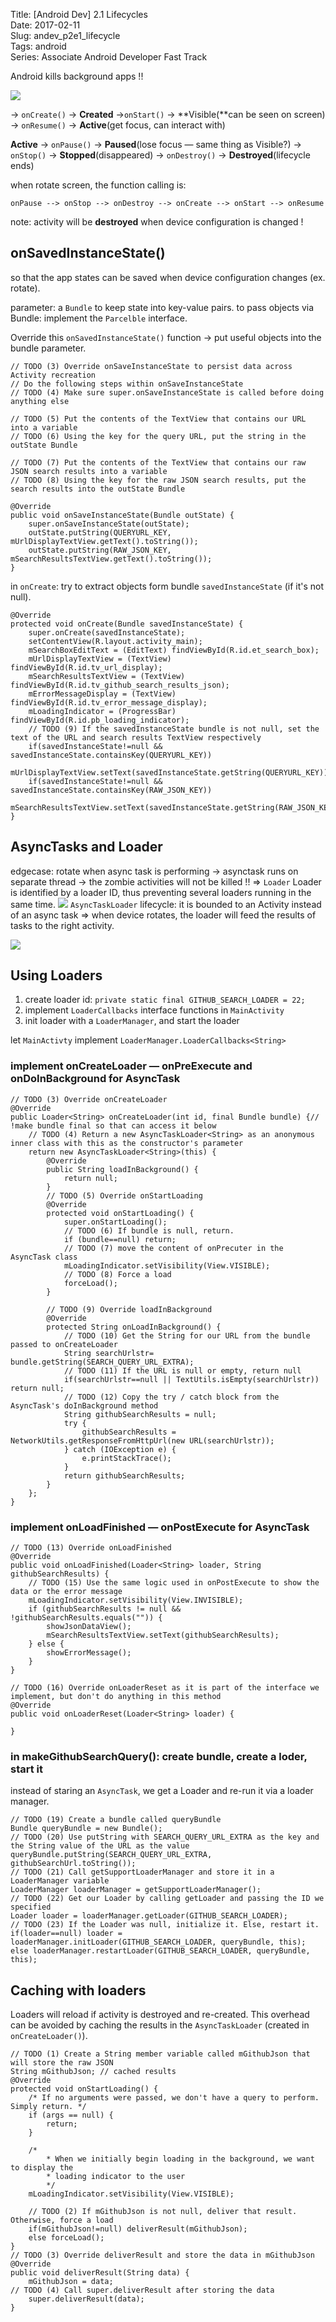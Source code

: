 Title: [Android Dev] 2.1 Lifecycles  
Date: 2017-02-11  
Slug:  andev_p2e1_lifecycle  
Tags: android    
Series: Associate Android Developer Fast Track 
 


Android kills background apps !! 

![](../images/andev_p2e1_lifecycle/pasted_image001.png)


→ ``onCreate()`` → **Created** →``onStart()`` →  **Visible(**can be seen on screen) → ``onResume()`` → **Active**(get focus, can interact with)

**Active** → ``onPause()`` → **Paused**(lose focus — same thing as Visible?) → ``onStop()`` → **Stopped**(disappeared) → ``onDestroy()`` → **Destroyed**(lifecycle ends)

when rotate screen, the function calling is: 

``onPause --> onStop --> onDestroy --> onCreate --> onStart --> onResume``

note: activity will be **destroyed** when device configuration is changed ! 


onSavedInstanceState()
----------------------
so that the app states can be saved when device configuration changes (ex. rotate). 

parameter: a ``Bundle`` to keep state into key-value pairs. 
to pass objects via Bundle: implement the ``Parcelble`` interface. 

Override this ``onSavedInstanceState()`` function → put useful objects into the bundle parameter. 

    // TODO (3) Override onSaveInstanceState to persist data across Activity recreation
    // Do the following steps within onSaveInstanceState
    // TODO (4) Make sure super.onSaveInstanceState is called before doing anything else

    // TODO (5) Put the contents of the TextView that contains our URL into a variable
    // TODO (6) Using the key for the query URL, put the string in the outState Bundle

    // TODO (7) Put the contents of the TextView that contains our raw JSON search results into a variable
    // TODO (8) Using the key for the raw JSON search results, put the search results into the outState Bundle

    @Override
    public void onSaveInstanceState(Bundle outState) {
        super.onSaveInstanceState(outState);
        outState.putString(QUERYURL_KEY, mUrlDisplayTextView.getText().toString());
        outState.putString(RAW_JSON_KEY, mSearchResultsTextView.getText().toString());
    }


in ``onCreate``: try to extract objects form bundle ``savedInstanceState`` (if it's not null). 

    @Override
    protected void onCreate(Bundle savedInstanceState) {
        super.onCreate(savedInstanceState);
        setContentView(R.layout.activity_main);
        mSearchBoxEditText = (EditText) findViewById(R.id.et_search_box);
        mUrlDisplayTextView = (TextView) findViewById(R.id.tv_url_display);
        mSearchResultsTextView = (TextView) findViewById(R.id.tv_github_search_results_json);
        mErrorMessageDisplay = (TextView) findViewById(R.id.tv_error_message_display);
        mLoadingIndicator = (ProgressBar) findViewById(R.id.pb_loading_indicator);
        // TODO (9) If the savedInstanceState bundle is not null, set the text of the URL and search results TextView respectively
        if(savedInstanceState!=null && savedInstanceState.containsKey(QUERYURL_KEY))
            mUrlDisplayTextView.setText(savedInstanceState.getString(QUERYURL_KEY));
        if(savedInstanceState!=null && savedInstanceState.containsKey(RAW_JSON_KEY))
            mSearchResultsTextView.setText(savedInstanceState.getString(RAW_JSON_KEY));
    }


AsyncTasks and Loader
---------------------
edgecase: rotate when async task is performing → asynctask runs on separate thread → the zombie activities will not be killed !!
⇒ ``Loader``
Loader is identified by a loader ID, thus preventing several loaders running in the same time. 
![](../images/andev_p2e1_lifecycle/pasted_image002.png)
``AsyncTaskLoader`` lifecycle: 
it is bounded to an Activity instead of an async task ⇒ when device rotates, the loader will feed the results of tasks to the right activity. 

![](../images/andev_p2e1_lifecycle/pasted_image003.png)

Using Loaders
-------------

1. create loader id: ``private static final GITHUB_SEARCH_LOADER = 22;``
2. implement ``LoaderCallbacks`` interface functions in ``MainActivity``
3. init loader with a ``LoaderManager``, and start the loader


let ``MainActivty`` implement ``LoaderManager.LoaderCallbacks<String>``

### implement onCreateLoader — onPreExecute and onDoInBackground for AsyncTask

    // TODO (3) Override onCreateLoader
    @Override
    public Loader<String> onCreateLoader(int id, final Bundle bundle) {// !make bundle final so that can access it below
        // TODO (4) Return a new AsyncTaskLoader<String> as an anonymous inner class with this as the constructor's parameter
        return new AsyncTaskLoader<String>(this) {
            @Override
            public String loadInBackground() {
                return null;
            }
            // TODO (5) Override onStartLoading
            @Override
            protected void onStartLoading() {
                super.onStartLoading();
                // TODO (6) If bundle is null, return.
                if (bundle==null) return;
                // TODO (7) move the content of onPrecuter in the AsyncTask class
                mLoadingIndicator.setVisibility(View.VISIBLE);
                // TODO (8) Force a load
                forceLoad();
            }

            // TODO (9) Override loadInBackground
            @Override
            protected String onLoadInBackground() {
                // TODO (10) Get the String for our URL from the bundle passed to onCreateLoader
                String searchUrlstr= bundle.getString(SEARCH_QUERY_URL_EXTRA);
                // TODO (11) If the URL is null or empty, return null
                if(searchUrlstr==null || TextUtils.isEmpty(searchUrlstr)) return null;
                // TODO (12) Copy the try / catch block from the AsyncTask's doInBackground method
                String githubSearchResults = null;
                try {
                    githubSearchResults = NetworkUtils.getResponseFromHttpUrl(new URL(searchUrlstr));
                } catch (IOException e) {
                    e.printStackTrace();
                }
                return githubSearchResults;
            }
        };
    }


### implement onLoadFinished — onPostExecute for AsyncTask

    // TODO (13) Override onLoadFinished
    @Override
    public void onLoadFinished(Loader<String> loader, String githubSearchResults) {
        // TODO (15) Use the same logic used in onPostExecute to show the data or the error message
        mLoadingIndicator.setVisibility(View.INVISIBLE);
        if (githubSearchResults != null && !githubSearchResults.equals("")) {
            showJsonDataView();
            mSearchResultsTextView.setText(githubSearchResults);
        } else {
            showErrorMessage();
        }
    }

    // TODO (16) Override onLoaderReset as it is part of the interface we implement, but don't do anything in this method
    @Override
    public void onLoaderReset(Loader<String> loader) {

    }


### in makeGithubSearchQuery(): create bundle, create a loder, start it
instead of staring an ``AsyncTask``, we get a Loader and re-run it via a loader manager. 

    // TODO (19) Create a bundle called queryBundle
    Bundle queryBundle = new Bundle();
    // TODO (20) Use putString with SEARCH_QUERY_URL_EXTRA as the key and the String value of the URL as the value
    queryBundle.putString(SEARCH_QUERY_URL_EXTRA, githubSearchUrl.toString());
    // TODO (21) Call getSupportLoaderManager and store it in a LoaderManager variable
    LoaderManager loaderManager = getSupportLoaderManager();
    // TODO (22) Get our Loader by calling getLoader and passing the ID we specified
    Loader loader = loaderManager.getLoader(GITHUB_SEARCH_LOADER);
    // TODO (23) If the Loader was null, initialize it. Else, restart it.
    if(loader==null) loader = loaderManager.initLoader(GITHUB_SEARCH_LOADER, queryBundle, this);
    else loaderManager.restartLoader(GITHUB_SEARCH_LOADER, queryBundle, this);


Caching with loaders
--------------------
Loaders will reload if activity is destroyed and re-created. This overhead can be avoided by caching the results in the ``AsyncTaskLoader`` (created in ``onCreateLoader()``). 

    // TODO (1) Create a String member variable called mGithubJson that will store the raw JSON
    String mGithubJson; // cached results
    @Override
    protected void onStartLoading() {
        /* If no arguments were passed, we don't have a query to perform. Simply return. */
        if (args == null) {
            return;
        }

        /*
            * When we initially begin loading in the background, we want to display the
            * loading indicator to the user
            */
        mLoadingIndicator.setVisibility(View.VISIBLE);

        // TODO (2) If mGithubJson is not null, deliver that result. Otherwise, force a load
        if(mGithubJson!=null) deliverResult(mGithubJson);
        else forceLoad();
    }
    // TODO (3) Override deliverResult and store the data in mGithubJson
    @Override
    public void deliverResult(String data) {
        mGithubJson = data;
    // TODO (4) Call super.deliverResult after storing the data
        super.deliverResult(data);
    }
